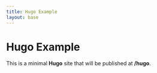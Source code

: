 ```yaml
---
title: Hugo Example
layout: base
---
```

# Hugo Example

This is a minimal **Hugo** site that will be published at **/hugo**.

